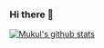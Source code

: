 ### Hi there 👋
[![Mukul's github stats](https://github-readme-stats.vercel.app/api?username=agarmu)](https://github.com/anuraghazra/github-readme-stats)
<!--
**agarmu/agarmu** is a ✨ _special_ ✨ repository because its `README.md` (this file) appears on your GitHub profile.

Here are some ideas to get you started:

- 🔭 I’m currently working on ...
- 🌱 I’m currently learning ...
- 👯 I’m looking to collaborate on ...
- 🤔 I’m looking for help with ...
- 💬 Ask me about ...
- 📫 How to reach me: ...
- 😄 Pronouns: ...
- ⚡ Fun fact: ...
-->
